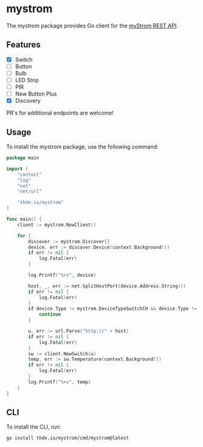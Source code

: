 # mystrom

The mystrom package provides Go client for the [myStrom REST API](https://api.mystrom.ch/).

## Features

- [x] Switch
- [ ] Button
- [ ] Bulb
- [ ] LED Strip
- [ ] PIR
- [ ] New Button Plus
- [x] Discovery

PR's for additional endpoints are welcome!

## Usage

To install the mystrom package, use the following command:

```go
package main

import (
	"context"
	"log"
	"net"
	"net/url"

	"thde.io/mystrom"
)

func main() {
	client := mystrom.NewClient()

	for {
		discover := mystrom.Discover{}
		device, err := discover.Device(context.Background())
		if err != nil {
			log.Fatal(err)
		}

		log.Printf("%+v", device)

		host, _, err := net.SplitHostPort(device.Address.String())
		if err != nil {
			log.Fatal(err)
		}
		if device.Type != mystrom.DeviceTypeSwitchCH && device.Type != mystrom.DeviceTypeSwitchEU {
			continue
		}

		u, err := url.Parse("http://" + host)
		if err != nil {
			log.Fatal(err)
		}
		sw := client.NewSwitch(u)
		temp, err := sw.Temperature(context.Background())
		if err != nil {
			log.Fatal(err)
		}
		log.Printf("%+v", temp)
	}
}

```

## CLI

To install the CLI, run:

```shell
go install thde.io/mystrom/cmd/mystrom@latest
```

